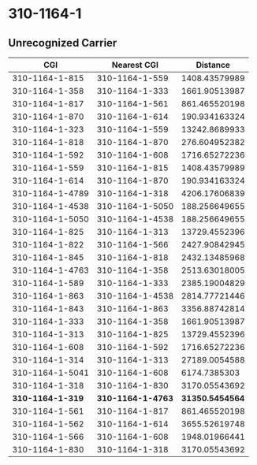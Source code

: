 # 310-1164-1
## Unrecognized Carrier


| CGI | Nearest CGI | Distance |
|-----|-------------|----------|
| 310-1164-1-815 | 310-1164-1-559 | 1408.43579989 |
| 310-1164-1-358 | 310-1164-1-333 | 1661.90513987 |
| 310-1164-1-817 | 310-1164-1-561 | 861.465520198 |
| 310-1164-1-870 | 310-1164-1-614 | 190.934163324 |
| 310-1164-1-323 | 310-1164-1-559 | 13242.8689933 |
| 310-1164-1-818 | 310-1164-1-870 | 276.604952382 |
| 310-1164-1-592 | 310-1164-1-608 | 1716.65272236 |
| 310-1164-1-559 | 310-1164-1-815 | 1408.43579989 |
| 310-1164-1-614 | 310-1164-1-870 | 190.934163324 |
| 310-1164-1-4789 | 310-1164-1-318 | 4206.17606839 |
| 310-1164-1-4538 | 310-1164-1-5050 | 188.256649655 |
| 310-1164-1-5050 | 310-1164-1-4538 | 188.256649655 |
| 310-1164-1-825 | 310-1164-1-313 | 13729.4552396 |
| 310-1164-1-822 | 310-1164-1-566 | 2427.90842945 |
| 310-1164-1-845 | 310-1164-1-818 | 2432.13485968 |
| 310-1164-1-4763 | 310-1164-1-358 | 2513.63018005 |
| 310-1164-1-589 | 310-1164-1-333 | 2385.19004829 |
| 310-1164-1-863 | 310-1164-1-4538 | 2814.77721446 |
| 310-1164-1-843 | 310-1164-1-863 | 3356.88742814 |
| 310-1164-1-333 | 310-1164-1-358 | 1661.90513987 |
| 310-1164-1-313 | 310-1164-1-825 | 13729.4552396 |
| 310-1164-1-608 | 310-1164-1-592 | 1716.65272236 |
| 310-1164-1-314 | 310-1164-1-313 | 27189.0054588 |
| 310-1164-1-5041 | 310-1164-1-608 | 6174.7385303 |
| 310-1164-1-318 | 310-1164-1-830 | 3170.05543692 |
| **310-1164-1-319** | **310-1164-1-4763** | **31350.5454564** |
| 310-1164-1-561 | 310-1164-1-817 | 861.465520198 |
| 310-1164-1-562 | 310-1164-1-614 | 3655.52619748 |
| 310-1164-1-566 | 310-1164-1-608 | 1948.01966441 |
| 310-1164-1-830 | 310-1164-1-318 | 3170.05543692 |
